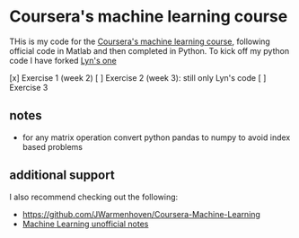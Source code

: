 # Coursera's machine learning course

THis is my code for the [Coursera's machine learning course](https://www.coursera.org/learn/machine-learning/), following official code in Matlab and then completed in Python.
To kick off my python code I have forked [Lyn's one](https://github.com/linbug/Coursera-s-machine-learning-course)


[x] Exercise 1 (week 2)
[ ] Exercise 2 (week 3): still only Lyn's code
[ ]  Exercise 3

## notes

* for any matrix operation convert python pandas to numpy to avoid index based problems


## additional support

I also recommend checking out the following:

* <https://github.com/JWarmenhoven/Coursera-Machine-Learning>
* [Machine Learning unofficial notes](http://www.holehouse.org/mlclass/)